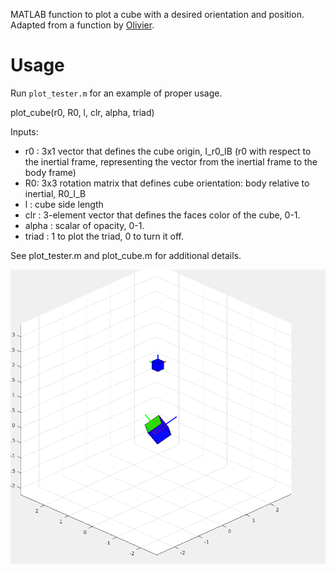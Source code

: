 MATLAB function to plot a cube with a desired orientation and position. Adapted from a function by [Olivier](https://www.mathworks.com/matlabcentral/fileexchange/15161-plotcube).

# Usage

Run `plot_tester.m` for an example of proper usage.

plot_cube(r0, R0, l, clr, alpha, triad)

Inputs:
* r0 : 3x1 vector that defines the cube origin, I_r0_IB (r0 with respect
to the inertial frame, representing the vector from the inertial frame to
the body frame)
* R0: 3x3 rotation matrix that defines cube orientation: body relative
    to inertial, R0_I_B
* l : cube side length
* clr : 3-element vector that defines the faces color of the cube, 0-1.
* alpha : scalar of opacity, 0-1.
* triad : 1 to plot the triad, 0 to turn it off.

See plot_tester.m and plot_cube.m for additional details.

![](/img/cube1.png)

